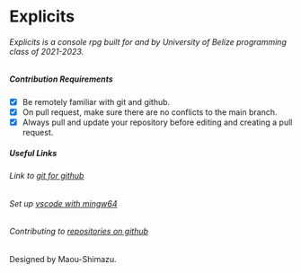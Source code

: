 # Explicits

###### Explicits is a console rpg built for and by University of Belize programming class of 2021-2023.
##### Contribution Requirements
- [x] Be remotely familiar with git and github.
- [x] On pull request, make sure there are no conflicts to the main branch.
- [X] Always pull and update your repository before editing and creating a pull request.

##### Useful Links
###### Link to [git for github](https://git-scm.com/downloads)
###### Set up [vscode with mingw64](https://www.youtube.com/watch?v=oQHdm6TpLsU)
###### Contributing to [repositories on github](https://youtu.be/b_aF5zk22cA?t=176)

Designed by Maou-Shimazu.